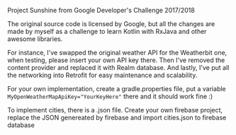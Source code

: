 Project Sunshine from Google Developer's Challenge 2017/2018

The original source code is licensed by Google, but all the changes are made by myself as
a challenge to learn Kotlin with RxJava and other awesome libraries. 

For instance, I've swapped the original weather API for the Weatherbit one, when testing, please 
insert your own API key there. Then I've removed the content provider and replaced it with Realm 
database. And lastly, I've put all the networking into Retrofit for easy maintenance and scalability.

For your own implementation, create a gradle.properties file, put a variable `MyOpenWeatherMapApiKey="YourKeyHere"` there and it should work fine :)

To implement cities, there is a .json file. Create your own firebase project, replace the JSON genereated by firebase and import cities.json to firebase database